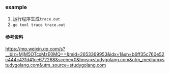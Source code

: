 ### example

1. 运行程序生成`trace.out`
2. `go tool trace trace.out`


#### 参考资料
https://mp.weixin.qq.com/s?__biz=MjM5OTcxMzE0MQ==&mid=2653369953&idx=1&sn=b6ff35c760e52c444c431d41ce672268&scene=0&hmsr=studygolang.com&utm_medium=studygolang.com&utm_source=studygolang.com